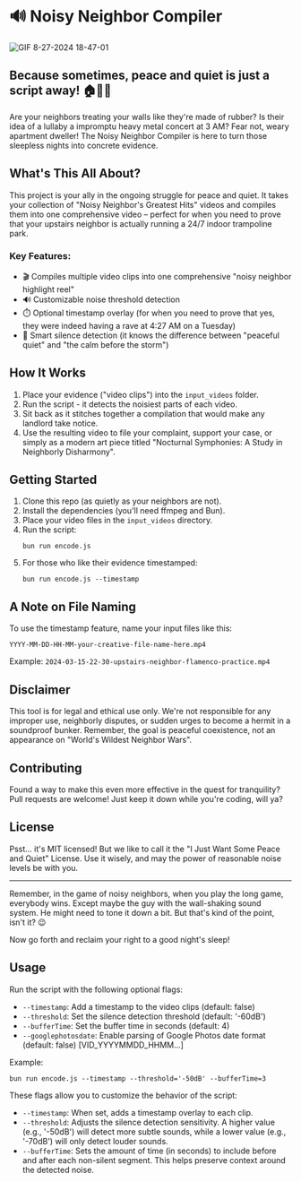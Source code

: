 # 🔊 Noisy Neighbor Compiler

![GIF 8-27-2024 18-47-01](https://github.com/user-attachments/assets/0d0d55af-0297-4c27-b9b5-b5cdeea66c41)


## Because sometimes, peace and quiet is just a script away! 🏠👨‍⚖️

Are your neighbors treating your walls like they're made of rubber? Is their idea of a lullaby a impromptu heavy metal concert at 3 AM? Fear not, weary apartment dweller! The Noisy Neighbor Compiler is here to turn those sleepless nights into concrete evidence.

## What's This All About?

This project is your ally in the ongoing struggle for peace and quiet. It takes your collection of "Noisy Neighbor's Greatest Hits" videos and compiles them into one comprehensive video – perfect for when you need to prove that your upstairs neighbor is actually running a 24/7 indoor trampoline park.

### Key Features:

- 🎬 Compiles multiple video clips into one comprehensive "noisy neighbor highlight reel"
- 🔊 Customizable noise threshold detection
- ⏱️ Optional timestamp overlay (for when you need to prove that yes, they were indeed having a rave at 4:27 AM on a Tuesday)
- 🧠 Smart silence detection (it knows the difference between "peaceful quiet" and "the calm before the storm")

## How It Works

1. Place your evidence ("video clips") into the `input_videos` folder.
2. Run the script - it detects the noisiest parts of each video.
3. Sit back as it stitches together a compilation that would make any landlord take notice.
4. Use the resulting video to file your complaint, support your case, or simply as a modern art piece titled "Nocturnal Symphonies: A Study in Neighborly Disharmony".

## Getting Started

1. Clone this repo (as quietly as your neighbors are not).
2. Install the dependencies (you'll need ffmpeg and Bun).
3. Place your video files in the `input_videos` directory.
4. Run the script:
   ```
   bun run encode.js
   ```
5. For those who like their evidence timestamped:
   ```
   bun run encode.js --timestamp
   ```

## A Note on File Naming

To use the timestamp feature, name your input files like this:
```
YYYY-MM-DD-HH-MM-your-creative-file-name-here.mp4
```
Example: `2024-03-15-22-30-upstairs-neighbor-flamenco-practice.mp4`

## Disclaimer

This tool is for legal and ethical use only. We're not responsible for any improper use, neighborly disputes, or sudden urges to become a hermit in a soundproof bunker. Remember, the goal is peaceful coexistence, not an appearance on "World's Wildest Neighbor Wars".

## Contributing

Found a way to make this even more effective in the quest for tranquility? Pull requests are welcome! Just keep it down while you're coding, will ya?

## License

Psst... it's MIT licensed! But we like to call it the "I Just Want Some Peace and Quiet" License. Use it wisely, and may the power of reasonable noise levels be with you.

---

Remember, in the game of noisy neighbors, when you play the long game, everybody wins. Except maybe the guy with the wall-shaking sound system. He might need to tone it down a bit. But that's kind of the point, isn't it? 😉

Now go forth and reclaim your right to a good night's sleep!

## Usage

Run the script with the following optional flags:

- `--timestamp`: Add a timestamp to the video clips (default: false)
- `--threshold`: Set the silence detection threshold (default: '-60dB')
- `--bufferTime`: Set the buffer time in seconds (default: 4)
- `--googlephotosdate`: Enable parsing of Google Photos date format (default: false) [VID_YYYYMMDD_HHMM...]

Example:
```
bun run encode.js --timestamp --threshold='-50dB' --bufferTime=3
```
These flags allow you to customize the behavior of the script:

- `--timestamp`: When set, adds a timestamp overlay to each clip.
- `--threshold`: Adjusts the silence detection sensitivity. A higher value (e.g., '-50dB') will detect more subtle sounds, while a lower value (e.g., '-70dB') will only detect louder sounds.
- `--bufferTime`: Sets the amount of time (in seconds) to include before and after each non-silent segment. This helps preserve context around the detected noise.
